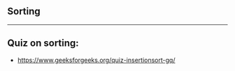##                      Sorting 
-------------------------------------------------------------------------------------------



## Quiz on sorting:
- https://www.geeksforgeeks.org/quiz-insertionsort-gq/ 